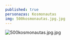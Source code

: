 ```yaml
---
published: true
personazas: Kosmonautas
img: 500kosmonautas.jpg.jpg
---
```

![500kosmonautas.jpg.jpg]({{site.baseurl}}/img/personazai/500kosmonautas.jpg.jpg)
